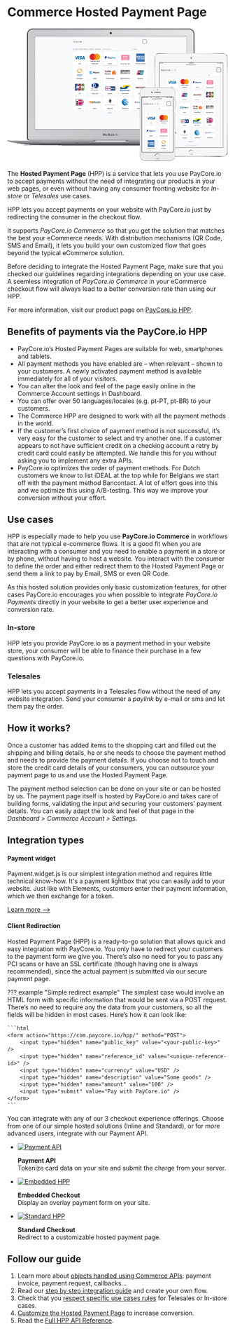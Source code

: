 # Commerce Hosted Payment Page

![HPP Preview](images/hpp-preview.png)

The  **Hosted Payment Page**  (HPP) is a service that lets you use PayCore.io to accept payments without the need of integrating our products in your web pages, or even without having any consumer fronting website for  _In-store_  or  _Telesales_  use cases.

HPP lets you accept payments on your website with PayCore.io just by redirecting the consumer in the checkout flow.

It supports  _PayCore.io Commerce_  so that you get the solution that matches the best your eCommerce needs. With distribution mechanisms (QR Code, SMS and Email), it lets you build your own customized flow that goes beyond the typical eCommerce solution.

Before deciding to integrate the Hosted Payment Page, make sure that you checked our guidelines regarding integrations depending on your use case. A seemless integration of _PayCore.io Commerce_ in your eCommerce checkout flow will always lead to a better conversion rate than using our HPP.

For more information, visit our product page on [PayCore.io HPP](https://paycore.io/payment-gateway/checkout/).

## Benefits of payments via the PayCore.io HPP

-   PayCore.io’s Hosted Payment Pages are suitable for web, smartphones and tablets.
-   All payment methods you have enabled are – when relevant – shown to your customers. A newly activated payment method is available immediately for all of your visitors.
-   You can alter the look and feel of the page easily online in the Commerce Account settings in Dashboard.
-   You can offer over 50 languages/locales (e.g. pt-PT, pt-BR) to your customers.
-   The Commerce HPP are designed to work with all the payment methods in the world.
-   If the customer’s first choice of payment method is not successful, it’s very easy for the customer to select and try another one. If a customer appears to not have sufficient credit on a checking account a retry by credit card could easily be attempted. We handle this for you without asking you to implement any extra APIs.
-   PayCore.io optimizes the order of payment methods. For Dutch customers we know to list iDEAL at the top while for Belgians we start off with the payment method Bancontact. A lot of effort goes into this and we optimize this using A/B-testing. This way we improve your conversion without your effort.

## Use cases

HPP is especially made to help you use  **PayCore.io Commerce**  in workflows that are not typical e-commerce flows. It is a good fit when you are interacting with a consumer and you need to enable a payment in a store or by phone, without having to host a website. You interact with the consumer to define the order and either redirect them to the Hosted Payment Page or send them a link to pay by Email, SMS or even QR Code.

As this hosted solution provides only basic customization features, for other cases PayCore.io encourages you when possible to integrate  _PayCore.io Payments_  directly in your website to get a better user experience and conversion rate.

### In-store

HPP lets you provide PayCore.io as a payment method in your website store, your consumer will be able to finance their purchase in a few questions with PayCore.io.

### Telesales

HPP lets you accept payments in a Telesales flow without the need of any website integration. Send your consumer a _paylink_ by e-mail or sms and let them pay the order.


## How it works?

Once a customer has added items to the shopping cart and filled out the shipping and billing details, he or she needs to choose the payment method and needs to provide the payment details. If you choose not to touch and store the credit card details of your consumers, you can outsource your payment page to us and use the Hosted Payment Page.

The payment method selection can be done on your site or can be hosted by us. The payment page itself is hosted by PayCore.io and takes care of building forms, validating the input and securing your customers’ payment details. You can easily adapt the look and feel of that page in the _Dashboard > Commerce Account > Settings_.

## Integration types

#### Payment widget

Payment.widget.js is our simplest integration method and requires little technical know-how. It's a payment lightbox that you can easily add to your website. Just like with Elements, customers enter their payment information, which we then exchange for a token.
  
[Learn more -->](/integration/payment-widget-js/)

#### Client Redirection

Hosted Payment Page (HPP) is a ready-to-go solution that allows quick and easy integration with PayCore.io. You only have to redirect your customers to the payment form we give you. There’s also no need for you to pass any PCI scans or have an SSL certificate (though having one is always recommended), since the actual payment is submitted via our secure payment page.

??? example "Simple redirect example"
    The simplest case would involve an HTML form with specific information that would be sent via a POST request. There’s no need to require any the data from your customers, so all the fields will be hidden in most cases. 
    Here’s how it can look like:

    ```html
    <form action="https://com.paycore.io/hpp/" method="POST">
        <input type="hidden" name="public_key" value="<your-public-key>" />
        <input type="hidden" name="reference_id" value="<unique-reference-id>" />
        <input type="hidden" name="currency" value="USD" />
        <input type="hidden" name="description" value="Some goods" />
        <input type="hidden" name="amount" value="100" />
        <input type="submit" value="Pay with PayCore.io" />
    </form>
    ```

You can integrate with any of our 3 checkout experience offerings. Choose from one of our simple hosted solutions (Inline and Standard), or for more advanced users, integrate with our Payment API.

-   [![Payment API](https://www.2checkout.com/upload/images/icon_payment-api_white.png)](https://www.2checkout.com/documentation/payment-api)
    
    **Payment API**  
    Tokenize card data on your site and submit the charge from your server.
    
-   [![Embedded HPP](https://www.2checkout.com/upload/images/icon_inline_white.png)](https://www.2checkout.com/documentation/checkout/inline-checkout)
    
    **Embedded Checkout**  
    Display an overlay payment form on your site.
    
-   [![Standard HPP](https://www.2checkout.com/upload/images/icon_standard_white.png)](https://www.2checkout.com/documentation/checkout/standard-checkout)
    
    **Standard Checkout**  
    Redirect to a customizable hosted payment page.

## Follow our guide

1.  Learn more about  [objects handled using Commerce APIs](/products/hpp/integration-overview): payment invoice, payment request, callbacks…
2.  Read our  [step by step integration guide](/products/hpp/integration-guide)  and create your own flow.
3.  Check that you  [respect specific use cases rules](/products/hpp/use-cases)  for Telesales or In-store cases.
4.  [Customize the Hosted Payment Page](/products/hpp/customization)  to increase conversion.
5.  Read the  [Full HPP API Reference](/integration/api-references/).